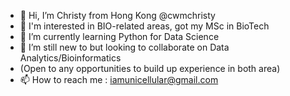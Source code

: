 - 👋 Hi, I’m Christy from Hong Kong @cwmchristy
- 👀 I'm interested in BIO-related areas, got my MSc in BioTech
- 🌱 I’m currently learning Python for Data Science
- 💞️ I’m still new to but looking to collaborate on Data Analytics/Bioinformatics
- (Open to any opportunities to build up experience in both area)
- 📫 How to reach me : iamunicellular@gmail.com

<!---
cwmchristy/cwmchristy is a ✨ special ✨ repository because its `README.md` (this file) appears on your GitHub profile.
You can click the Preview link to take a look at your changes.
--->
